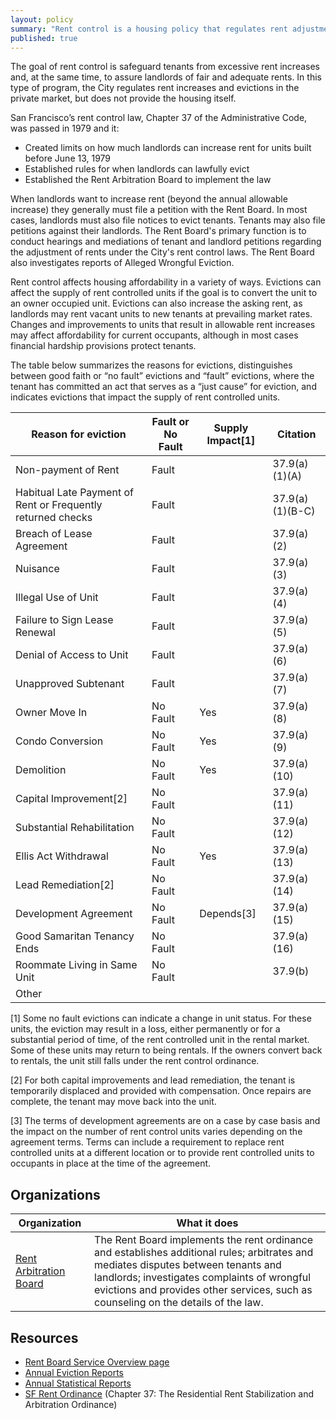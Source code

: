 ```yaml
---
layout: policy
summary: "Rent control is a housing policy that regulates rent adjustments and evictions by private landlords. "
published: true
---
```


The goal of rent control is safeguard tenants from excessive rent increases and, at the same time, to assure landlords of fair and adequate rents. In this type of program, the City regulates rent increases and evictions in the private market, but does not provide the housing itself.

San Francisco’s rent control law, Chapter 37 of the Administrative Code, was passed in 1979 and it:

- Created limits on how much landlords can increase rent for units built before June 13, 1979
- Established rules for when landlords can lawfully evict 
- Established the Rent Arbitration Board to implement the law

When landlords want to increase rent (beyond the annual allowable increase) they generally must file a petition with the Rent Board. In most cases, landlords must also file notices to evict tenants. Tenants may also file petitions against their landlords. The Rent Board's primary function is to conduct hearings and mediations of tenant and landlord petitions regarding the adjustment of rents under the City's rent control laws. The Rent Board also investigates reports of Alleged Wrongful Eviction.

Rent control affects housing affordability in a variety of ways. Evictions can affect the supply of rent controlled units if the goal is to convert the unit to an owner occupied unit. Evictions can also increase the asking rent, as landlords may rent vacant units to new tenants at prevailing market rates. Changes and improvements to units that result in allowable rent increases may affect affordability for current occupants, although in most cases financial hardship provisions protect tenants.

The table below summarizes the reasons for evictions, distinguishes between good faith or “no fault” evictions and “fault” evictions, where the tenant has committed an act that serves as a “just cause” for eviction, and indicates evictions that impact the supply of rent controlled units.

Reason for eviction|Fault or No Fault|Supply Impact[1]|Citation
-------------------|-----------------|----------------------------------------------------------|--------
Non-payment of Rent|Fault||37.9(a)(1)(A)
Habitual Late Payment of Rent or Frequently returned checks|Fault||37.9(a)(1)(B-C)
Breach of Lease Agreement|Fault||37.9(a)(2)
Nuisance|Fault||37.9(a)(3)
Illegal Use of Unit|Fault||37.9(a)(4)
Failure to Sign Lease Renewal|Fault||37.9(a)(5)
Denial of Access to Unit|Fault||37.9(a)(6)
Unapproved Subtenant|Fault||37.9(a)(7)
Owner Move In|No Fault|Yes|37.9(a)(8)
Condo Conversion|No Fault|Yes|37.9(a)(9)
Demolition|No Fault|Yes|37.9(a)(10)
Capital Improvement[2] |No Fault||37.9(a)(11)
Substantial Rehabilitation|No Fault||37.9(a)(12)
Ellis Act Withdrawal|No Fault|Yes|37.9(a)(13)
Lead Remediation[2] |No Fault||37.9(a)(14)
Development Agreement|No Fault|Depends[3]|37.9(a)(15)
Good Samaritan Tenancy Ends|No Fault||37.9(a)(16)
Roommate Living in Same Unit|No Fault||37.9(b)
Other|||

[1] Some no fault evictions can indicate a change in unit status. For these units, the eviction may result in a loss, either permanently or for a substantial period of time, of the rent controlled unit in the rental market. Some of these units may return to being rentals. If the owners convert back to rentals, the unit still falls under the rent control ordinance.

[2] For both capital improvements and lead remediation, the tenant is temporarily displaced and provided with compensation. Once repairs are complete, the tenant may move back into the unit.

[3] The terms of development agreements are on a case by case basis and the impact on the number of rent control units varies depending on the agreement terms. Terms can include a requirement to replace rent controlled units at a different location or to provide rent controlled units to occupants in place at the time of the agreement.

## Organizations
Organization | What it does
-------------|--------------
[Rent Arbitration Board](http://www.sfrb.org/)	| The Rent Board implements the rent ordinance and establishes additional rules; arbitrates and mediates disputes between tenants and landlords; investigates complaints of wrongful evictions and provides other services, such as counseling on the details of the law.

## Resources
- [Rent Board Service Overview page](http://www.sfrb.org/index.aspx?page=8)
- [Annual Eviction Reports](http://www.sfrb.org/index.aspx?page=46)
- [Annual Statistical Reports](http://www.sfrb.org/index.aspx?page=48)
- [SF Rent Ordinance](http://www.sfrb.org/index.aspx?page=7) (Chapter 37: The Residential Rent Stabilization and Arbitration Ordinance)